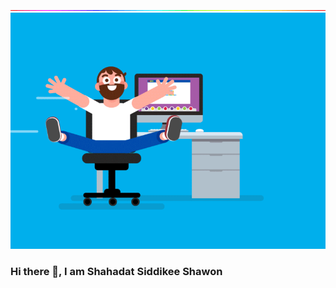![logo](https://github.com/SHAWON0c/SHAWON0c/blob/main/gif_github/212284115-f47cd8ff-2ffb-4b04-b5bf-4d1c14c0247f.gif)
![logo](https://github.com/SHAWON0c/SHAWON0c/blob/main/gif_github/240815068-993370af-11f4-48e7-9e0d-e5b79c2e7890.gif)



### Hi there 👋, I am Shahadat Siddikee Shawon

<!--
**SHAWON0c/SHAWON0c** is a ✨ _special_ ✨ repository because its `README.md` (this file) appears on your GitHub profile.

Here are some ideas to get you started:

- 🔭 I’m currently working on ...
- 🌱 I’m currently learning ...
- 👯 I’m looking to collaborate on ...
- 🤔 I’m looking for help with ...
- 💬 Ask me about ...
- 📫 How to reach me: ...
- 😄 Pronouns: ...
- ⚡ Fun fact: ...
-->
